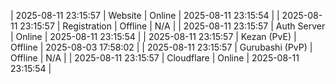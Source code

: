| 2025-08-11 23:15:57 | Website | Online | 2025-08-11 23:15:54 |
| 2025-08-11 23:15:57 | Registration | Offline | N/A |
| 2025-08-11 23:15:57 | Auth Server | Online | 2025-08-11 23:15:54 |
| 2025-08-11 23:15:57 | Kezan (PvE) | Offline | 2025-08-03 17:58:02 |
| 2025-08-11 23:15:57 | Gurubashi (PvP) | Offline | N/A |
| 2025-08-11 23:15:57 | Cloudflare | Online | 2025-08-11 23:15:54 |
